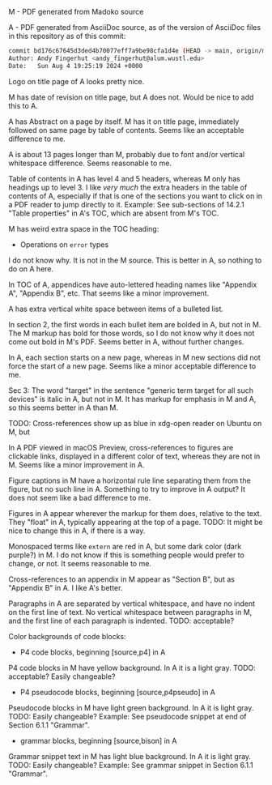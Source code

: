 M - PDF generated from Madoko source

A - PDF generated from AsciiDoc source, as of the version of AsciiDoc
  files in this repository as of this commit:

```bash
commit bd176c67645d3ded4b70077eff7a9be98cfa1d4e (HEAD -> main, origin/main, origin/HEAD)
Author: Andy Fingerhut <andy_fingerhut@alum.wustl.edu>
Date:   Sun Aug 4 19:25:19 2024 +0000
```

Logo on title page of A looks pretty nice.

M has date of revision on title page, but A does not.  Would be nice
to add this to A.

A has Abstract on a page by itself.  M has it on title page,
immediately followed on same page by table of contents.  Seems like an
acceptable difference to me.

A is about 13 pages longer than M, probably due to font and/or
vertical whitespace difference.  Seems reasonable to me.

Table of contents in A has level 4 and 5 headers, whereas M only has
headings up to level 3.  I like _very much_ the extra headers in the
table of contents of A, especially if that is one of the sections you
want to click on in a PDF reader to jump directly to it.  Example: See
sub-sections of 14.2.1 "Table properties" in A's TOC, which are absent
from M's TOC.

M has weird extra space in the TOC heading:

+ Operations on `error` types

I do not know why.  It is not in the M source.  This is better in A,
so nothing to do on A here.

In TOC of A, appendices have auto-lettered heading names like
"Appendix A", "Appendix B", etc.  That seems like a minor improvement.

A has extra vertical white space between items of a bulleted list.

In section 2, the first words in each bullet item are bolded in A, but
not in M.  The M markup has bold for those words, so I do not know why
it does not come out bold in M's PDF.  Seems better in A, without
further changes.

In A, each section starts on a new page, whereas in M new sections did
not force the start of a new page.  Seems like a minor acceptable
difference to me.

Sec 3: The word "target" in the sentence "generic term target for all
such devices" is italic in A, but not in M.  It has markup for
emphasis in M and A, so this seems better in A than M.

TODO: Cross-references show up as blue in xdg-open reader on Ubuntu on
M, but

In A PDF viewed in macOS Preview, cross-references to figures are
clickable links, displayed in a different color of text, whereas they
are not in M.  Seems like a minor improvement in A.

Figure captions in M have a horizontal rule line separating them from
the figure, but no such line in A.  Something to try to improve in A
output?  It does not seem like a bad difference to me.

Figures in A appear wherever the markup for them does, relative to the
text.  They "float" in A, typically appearing at the top of a page.
TODO: It might be nice to change this in A, if there is a way.

Monospaced terms like `extern` are red in A, but some dark color (dark
purple?) in M.  I do not know if this is something people would prefer
to change, or not.  It seems reasonable to me.

Cross-references to an appendix in M appear as "Section B", but as
"Appendix B" in A.  I like A's better.

Paragraphs in A are separated by vertical whitespace, and have no
indent on the first line of text.  No vertical whitespace between
paragraphs in M, and the first line of each paragraph is indented.
TODO: acceptable?

Color backgrounds of code blocks:

+ P4 code blocks, beginning [source,p4] in A

P4 code blocks in M have yellow background.  In A it is a light gray.
TODO: acceptable?  Easily changeable?

+ P4 pseudocode blocks, beginning [source,p4pseudo] in A

Pseudocode blocks in M have light green background.  In A it is light
gray.  TODO: Easily changeable?  Example: See pseudocode snippet at
end of Section 6.1.1 "Grammar".

+ grammar blocks, beginning [source,bison] in A

Grammar snippet text in M has light blue background.  In A it is light
gray.  TODO: Easily changeable?  Example: See grammar snippet in
Section 6.1.1 "Grammar".
